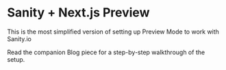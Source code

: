 # Sanity + Next.js Preview

This is the most simplified version of setting up Preview Mode to work with Sanity.io

Read the companion Blog piece for a step-by-step walkthrough of the setup.
